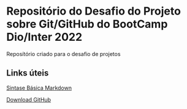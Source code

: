 # Repositório do Desafio do Projeto sobre Git/GitHub do BootCamp Dio/Inter 2022
Reposítório criado para o desafio de projetos

## Links úteis
[Sintase Básica Markdown](https://www.markdownguide.org)

[Download GitHub](https://git-scm.com/download/win)

